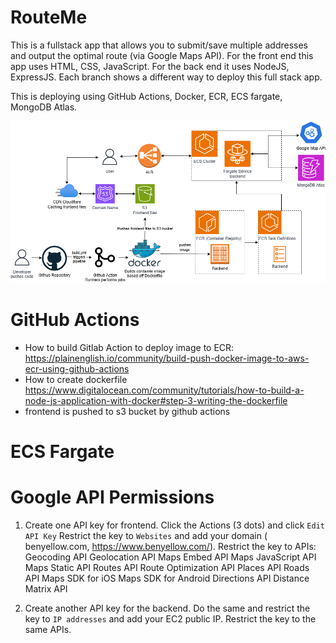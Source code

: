 # RouteMe

This is a fullstack app that allows you to submit/save multiple addresses and output the optimal route (via Google Maps API). For the front end this app uses HTML, CSS, JavaScript. For the back end it uses NodeJS, ExpressJS. Each branch shows a different way to deploy this full stack app.

This is deploying using GitHub Actions, Docker, ECR, ECS fargate, MongoDB Atlas.

![diagram](https://github.com/benjaminhuang13/RouteMe/blob/3_aws_serverless/diagram.png?raw=true)

# GitHub Actions

- How to build Gitlab Action to deploy image to ECR: https://plainenglish.io/community/build-push-docker-image-to-aws-ecr-using-github-actions
- How to create dockerfile https://www.digitalocean.com/community/tutorials/how-to-build-a-node-js-application-with-docker#step-3-writing-the-dockerfile
- frontend is pushed to s3 bucket by github actions

# ECS Fargate

# Google API Permissions

1. Create one API key for frontend. Click the Actions (3 dots) and click `Edit API Key` Restrict the key to `Websites` and add your domain ( benyellow.com, https://www.benyellow.com/). Restrict the key to APIs:
   Geocoding API
   Geolocation API
   Maps Embed API
   Maps JavaScript API
   Maps Static API
   Routes API
   Route Optimization API
   Places API
   Roads API
   Maps SDK for iOS
   Maps SDK for Android
   Directions API
   Distance Matrix API

2. Create another API key for the backend. Do the same and restrict the key to `IP addresses` and add your EC2 public IP. Restrict the key to the same APIs.
